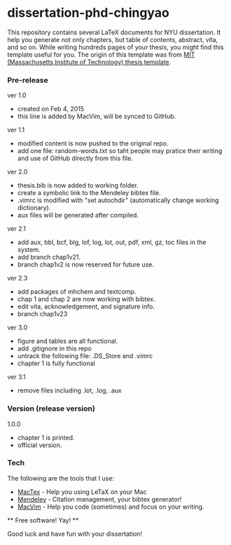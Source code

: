 # dissertation-phd-chingyao
This repository contains several LaTeX documents for NYU dissertation. It help you generate not only chapters, but table of contents, abstract, vita, and so on. While writing hundreds pages of your thesis, you might find this template useful for you. The origin of this template was from [MIT (Massachusetts Institute of Technology) thesis template][1].

### Pre-release

ver 1.0
- created on Feb 4, 2015
- this line is added by MacVim, will be synced to GitHub. 

ver 1.1
- modified content is now pushed to the original repo.
- add one file: random-words.txt so taht people may pratice their writing and use of GitHub directly from this file.

ver 2.0
- thesis.bib is now added to working folder. 
- create a symbolic link to the Mendeley bibtex file.
- .vimrc is modified with "set autochdir" (automatically change working dictionary).
- aux files will be generated after compiled.

ver 2.1
- add aux, bbl, bcf, blg, lof, log, lot, out, pdf, xml, gz, toc files in the system.
- add branch chap1v21.
- branch chap1v2 is now reserved for future use.  

ver 2.3
- add packages of mhchem and textcomp.
- chap 1 and chap 2 are now working with bibtex.
- edit vita, acknowledgement, and signature info.
- branch chap1v23

ver 3.0
- figure and tables are all functional.
- add .gitignore in this repo
- untrack the following file: .DS_Store and .vimrc
- chapter 1 is fully functional

ver 3.1
- remove files including .lot, .log, .aux


### Version (release version)

1.0.0
* chapter 1 is printed.
* official version.

### Tech

The following are the tools that I use:

* [MacTex] - Help you using LeTaX on your Mac
* [Mendeley] - Citation management, your bibtex generator!
* [MacVim] - Help you code (sometimes) and focus on your writing.

** Free software! Yay! **

Good luck and have fun with your dissertation!

[MacTex]:http://tug.org/mactex/
[Mendeley]:http://www.mendeley.com/
[MacVim]:https://code.google.com/p/macvim/
[1]:http://web.mit.edu/thesis/tex/


